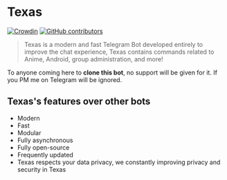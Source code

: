 # Texas

[![Crowdin](https://badges.crowdin.net/texas/localized.svg)](https://crowdin.com/project/texas)
[![GitHub contributors](https://img.shields.io/github/contributors/TexasNetwork/TexasX.svg)](https://GitHub.com/TexasNetwork/TexasX/graphs/contributors/)
 
>  Texas is a modern and fast Telegram Bot developed entirely to improve the chat experience,
>  Texas contains commands related to Anime, Android, group administration, and more!

To anyone coming here to **clone this bot**, no support will be given for it. If you PM me on Telegram will be ignored.

## Texas's features over other bots

* Modern
* Fast
* Modular
* Fully asynchronous
* Fully open-source
* Frequently updated
* Texas respects your data privacy, we constantly improving privacy and security in Texas

